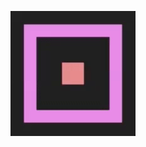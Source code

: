 ![sketch_3](https://github.com/yusuketanabe/python_processing_sketch/blob/master/sketch_3/sketch_3.gif)
